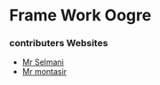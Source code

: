 # Frame Work Oogre
### contributers Websites
- [Mr Selmani](https://mrselmani.com)
- [Mr montasir](https://mrmontasir.com)
